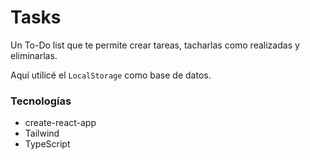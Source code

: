 # Tasks

Un To-Do list que te permite crear tareas, tacharlas como realizadas y eliminarlas.

Aquí utilicé el `LocalStorage` como base de datos.


### Tecnologías 
- create-react-app
- Tailwind
- TypeScript
